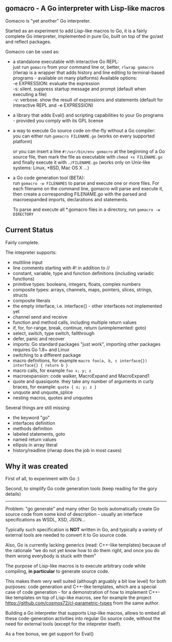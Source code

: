 ## gomacro - A Go interpreter with Lisp-like macros

Gomacro is "yet another" Go interpreter.

Started as an experiment to add Lisp-like macros to Go,
it is a fairly complete Go interpreter, implemented in pure Go,
built on top of the go/ast and reflect packages.

Gomacro can be used as:
* a standalone executable with interactive Go REPL:  
  just run `gomacro` from your command line or, better, `rlwrap gomacro`
  (rlwrap is a wrapper that adds history and line editing to terminal-based programs - available on many platforms)
  Available options:  
    -e EXPRESSION: evaluate the expression  
    -s: silent. suppress startup message and prompt (default when executing a file)  
    -v: verbose. show the result of expressions and statements (default for interactive REPL and -e EXPRESSION)

* a library that adds Eval() and scripting capabilities
  to your Go programs - provided you comply with its GPL license

* a way to execute Go source code on-the-fly without a Go compiler:  
  you can either run `gomacro FILENAME.go` (works on every supported platform)

  or you can insert a line `#!/usr/bin/env gomacro` at the beginning of a Go source file,
  then mark the file as executable with `chmod +x FILENAME.go` and finally execute it
  with `./FILENAME.go` (works only on Unix-like systems: Linux, *BSD, Mac OS X ...)

* a Go code generation tool (BETA):  
  run `gomacro -w FILENAMES` to parse and execute one or more files.
  For each filename on the command line, gomacro will parse and execute it,
  then create a corresponding FILENAME.go with the parsed and macroexpanded
  imports, declarations and statements.

  To parse and execute all *.gomacro files in a directory, run `gomacro -w DIRECTORY`

## Current Status

Fairly complete.

The intepreter supports:
* multiline input
* line comments starting with #! in addition to //
* constant, variable, type and function definitions (including variadic functions)
* primitive types: booleans, integers, floats, complex numbers
* composite types: arrays, channels, maps, pointers, slices, strings, structs
* composite literals
* the empty interface, i.e. interface{} - other interfaces not implemented yet
* channel send and receive
* function and method calls, including multiple return values
* if, for, for-range, break, continue, return (unimplemented: goto)
* select, switch, type switch, fallthrough
* defer, panic and recover
* imports: Go standard packages "just work", importing other packages requires Go 1.8+ and Linux
* switching to a different package
* macro definitions, for example `macro foo(a, b, c interface{}) interface{} { return b }`
* macro calls, for example `foo x; y; z`
* macroexpansion: code walker, MacroExpand and MacroExpand1
* quote and quasiquote. they take any number of arguments in curly braces, for example:
  `quote { x; y; z }`
* unquote and unquote_splice
* nesting macros, quotes and unquotes

Several things are still missing:
* the keyword "go"
* interfaces definition
* methods definition
* labeled statements, goto
* named return values
* ellipsis in array literal
* history/readline (rlwrap does the job in most cases)

## Why it was created

First of all, to experiment with Go :)

Second, to simplify Go code generation tools (keep reading for the gory details)

---

Problem: "go generate" and many other Go tools automatically create
Go source code from some kind of description - usually an interface
specifications as WSDL, XSD, JSON...

Typically such specification is **NOT** written in Go, and typically
a variety of external tools are needed to convert it to Go source code.

Also, Go is currently lacking generics (read: C++-like templates)
because of the rationale "we do not yet know how to do them right,
and once you do them wrong everybody is stuck with them"

The purpose of Lisp-like macros is to execute arbitrary code
while compiling, **in particular** to generate source code.

This makes them very well suited (although arguably a bit low level)
for both purposes: code generation and C++-like templates, which
are a special case of code generation - for a demonstration of how
to implement C++-like templates on top of Lisp-like macros,
see for example the project https://github.com/cosmos72/cl-parametric-types
from the same author.

Building a Go interpreter that supports Lisp-like macros,
allows to embed all these code-generation activities
into regular Go source code, without the need for external tools
(except for the intepreter itself).

As a free bonus, we get support for Eval()
